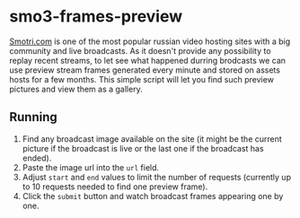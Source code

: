 # smo3-frames-preview

[Smоtri.cоm](https://href.li/?http://ujeb.se/TVkzK) is one of the most popular russian video hosting sites with a big community and live broadcasts.
As it doesn't provide any possibility to replay recent streams, to let see what happened durring brodcasts we can use preview stream frames generated every minute and stored on assets hosts for a few months.
This simple script will let you find such preview pictures and view them as a gallery.

## Running
1. Find any broadcast image available on the site (it might be the current picture if the broadcast is live or the last one if the broadcast has ended).
2. Paste the image url into the `url` field.
3. Adjust `start` and `end` values to limit the number of requests (currently up to 10 requests needed to find one preview frame).
4. Click the `submit` button and watch broadcast frames appearing one by one.
